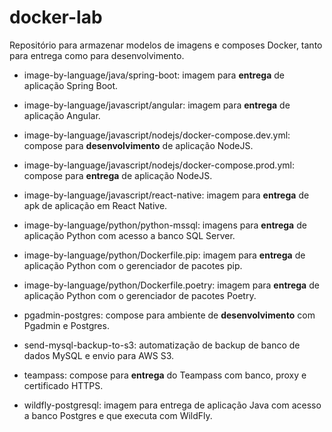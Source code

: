 # docker-lab

Repositório para armazenar modelos de imagens e composes Docker, tanto para entrega como para desenvolvimento.

- image-by-language/java/spring-boot: imagem para **entrega** de aplicação Spring Boot.

- image-by-language/javascript/angular: imagem para **entrega** de aplicação Angular.

- image-by-language/javascript/nodejs/docker-compose.dev.yml: compose para **desenvolvimento** de aplicação NodeJS.

- image-by-language/javascript/nodejs/docker-compose.prod.yml: compose para **entrega** de aplicação NodeJS.

- image-by-language/javascript/react-native: imagem para **entrega** de apk de aplicação em React Native.

- image-by-language/python/python-mssql: imagens para **entrega** de aplicação Python com acesso a banco SQL Server.

- image-by-language/python/Dockerfile.pip: imagem para **entrega** de aplicação Python com o gerenciador de pacotes pip.

- image-by-language/python/Dockerfile.poetry: imagem para **entrega** de aplicação Python com o gerenciador de pacotes Poetry.

- pgadmin-postgres: compose para ambiente de **desenvolvimento** com Pgadmin e Postgres.

- send-mysql-backup-to-s3: automatização de backup de banco de dados MySQL e envio para AWS S3.

- teampass: compose para **entrega** do Teampass com banco, proxy e certificado HTTPS.

- wildfly-postgresql: imagem para entrega de aplicação Java com acesso a banco Postgres e que executa com WildFly.
